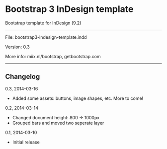 # Bootstrap 3 InDesign template

Bootstrap template for InDesign (9.2)

---

File: bootstrap3-indesign-template.indd

Version: 0.3

More info: miix.nl/bootstrap, getbootstrap.com

---

## Changelog

0.3, 2014-03-16

* Added some assets: buttons, image shapes, etc. More to come!

0.2, 2014-03-14

* Changed document height: 800 -> 1000px
* Grouped bars and moved two seperate layer

0.1, 2014-03-10

* Initial release


